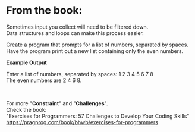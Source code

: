 # From the book:  

Sometimes input you collect will need to be filtered down.  
Data structures and loops can make this process easier.

Create a program that prompts for a list of numbers, separated by spaces.  
Have the program print out a new list containing only the even numbers.

**Example Output**  
 
Enter a list of numbers, separated by spaces:  1 2 3 4 5 6 7 8  
The even numbers are 2 4 6 8.

<br />  
    
For more "**Constraint**" and "**Challenges**".  
Check the book:  
"Exercises for Programmers: 57 Challenges to Develop Your Coding Skills"  
https://pragprog.com/book/bhwb/exercises-for-programmers
